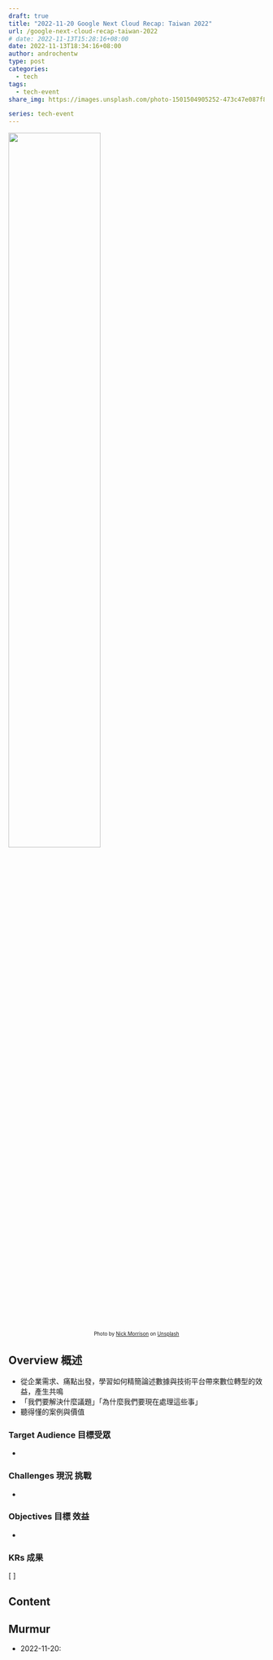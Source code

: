 ```yaml
---
draft: true
title: "2022-11-20 Google Next Cloud Recap: Taiwan 2022"
url: /google-next-cloud-recap-taiwan-2022
# date: 2022-11-13T15:28:16+08:00
date: 2022-11-13T18:34:16+08:00
author: androchentw
type: post
categories:
  - tech
tags: 
  - tech-event
share_img: https://images.unsplash.com/photo-1501504905252-473c47e087f8?ixlib=rb-1.2.1&ixid=MnwxMjA3fDB8MHxwaG90by1wYWdlfHx8fGVufDB8fHx8&auto=format&fit=crop&w=1674&q=80

series: tech-event
---
```


<img style="width:60%;" src="https://images.unsplash.com/photo-1501504905252-473c47e087f8?ixlib=rb-1.2.1&ixid=MnwxMjA3fDB8MHxwaG90by1wYWdlfHx8fGVufDB8fHx8&auto=format&fit=crop&w=1674&q=80">
<p align="center"><sub><sup>
  Photo by <a href="https://unsplash.com/@nickmorrison?utm_source=unsplash&utm_medium=referral&utm_content=creditCopyText">Nick Morrison</a> on <a href="https://unsplash.com/collections/SV-KO-htOoM/tech?utm_source=unsplash&utm_medium=referral&utm_content=creditCopyText">Unsplash</a>
</sup></sub></p>

## Overview 概述

* 從企業需求、痛點出發，學習如何精簡論述數據與技術平台帶來數位轉型的效益，產生共鳴
* 「我們要解決什麼議題」「為什麼我們要現在處理這些事」
* 聽得懂的案例與價值



### Target Audience 目標受眾

*

### Challenges 現況 挑戰

*

### Objectives 目標 效益

*

### KRs 成果

[ ]

## Content

## Murmur

* 2022-11-20:
